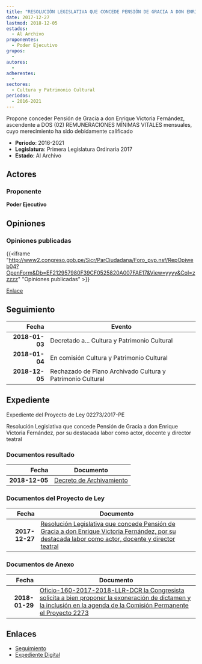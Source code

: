 ```yaml
---
title: "RESOLUCIÓN LEGISLATIVA QUE CONCEDE PENSIÓN DE GRACIA A DON ENRIQUE VICTORIA FERNÁNDEZ, POR SU DESTACADA LABOR COMO ACTOR, DOCENTE Y DIRECTOR TEATRAL"
date: 2017-12-27
lastmod: 2018-12-05
estados: 
  - Al Archivo
proponentes: 
  - Poder Ejecutivo
grupos: 
  - 
autores: 
  - 
adherentes: 
  - 
sectores: 
  - Cultura y Patrimonio Cultural
periodos: 
  - 2016-2021
---
```


Propone conceder Pensión de Gracia a don Enrique Victoria Fernández, ascendente a DOS (02) REMUNERACIONES MÍNIMAS VITALES mensuales, cuyo merecimiento ha sido debidamente calificado

- **Periodo**: 2016-2021
- **Legislatura**: Primera Legislatura Ordinaria 2017
- **Estado**: Al Archivo

## Actores

### Proponente

**Poder Ejecutivo**


## Opiniones

### Opiniones publicadas

{{<iframe "http://www2.congreso.gob.pe/Sicr/ParCiudadana/Foro_pvp.nsf/RepOpiweb04?OpenForm&Db=EF212957980F39CF0525820A007FAE17&View=yyyy&Col=zzzzz" "Opiniones publicadas" >}}

[Enlace](http://www2.congreso.gob.pe/Sicr/ParCiudadana/Foro_pvp.nsf/RepOpiweb04?OpenForm&Db=EF212957980F39CF0525820A007FAE17&View=yyyy&Col=zzzzz)

## Seguimiento

| Fecha | Evento |
|------:|--------|
| **2018-01-03** | Decretado a... Cultura y Patrimonio Cultural|
| **2018-01-04** | En comisión Cultura y Patrimonio Cultural|
| **2018-12-05** | Rechazado de Plano Archivado Cultura y Patrimonio Cultural|


## Expediente

Expediente del Proyecto de Ley 02273/2017-PE

Resolución Legislativa que concede Pensión de Gracia a don Enrique Victoria Fernández, por su destacada labor como actor, docente y director teatral


### Documentos resultado

| Fecha | Documento |
|------:|--------|
| **2018-12-05** | [Decreto de Archivamiento](http://www.leyes.congreso.gob.pe/Documentos/2016_2021/Dictamenes/Proyectos_de_Ley/02273DC05MAY20181205.pdf) |

### Documentos del Proyecto de Ley

| Fecha | Documento |
|------:|--------|
| **2017-12-27** | [Resolución Legislativa que concede Pensión de Gracia a don Enrique Victoria Fernández, por su destacada labor como actor, docente y director teatral](http://www.leyes.congreso.gob.pe/Documentos/2016_2021/Proyectos_de_Ley_y_de_Resoluciones_Legislativas/PL0227320171227.pdf) |

### Documentos de Anexo

| Fecha | Documento |
|------:|--------|
| **2018-01-29** | [Oficio-160-2017-2018-LLR-DCR la Congresista solicita a bien proponer la exoneración de dictamen y la inclusión en la agenda de la Comisión Permanente el Proyecto 2273](http://www.leyes.congreso.gob.pe/Documentos/2016_2021/Oficios/Congresistas/OFICIO-160-2017-2018-LLR-DCR.pdf) |

## Enlaces 

- [Seguimiento](http://www2.congreso.gob.pehttp://www2.congreso.gob.pe/Sicr/TraDocEstProc/CLProLey2016.nsf/f7fff46988ca05b1052578e100829cc7/6d22c13d6612c702052582030079f097?OpenDocument)
- [Expediente Digital](http://www2.congreso.gob.pehttp://www2.congreso.gob.pe/Sicr/TraDocEstProc/CLProLey2016.nsf/f7fff46988ca05b1052578e100829cc7/6d22c13d6612c702052582030079f097?OpenDocument&Click=05257FB7005EB655.eb71d0cf91d8294e05256cdf006b5706/$Body/0.1C6C)
